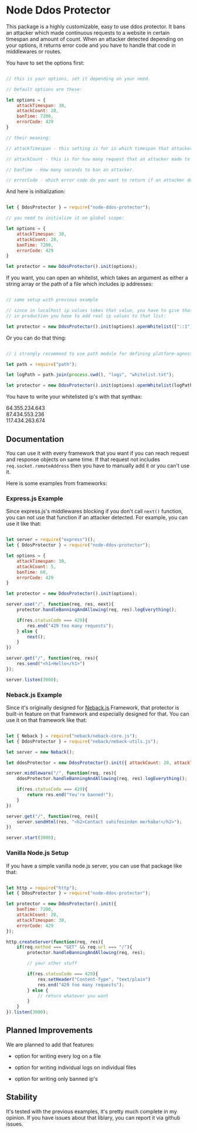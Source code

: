 # Node Ddos Protector

This package is a highly customizable, easy to use ddos protector. It bans an attacker which made continuous requests to a website in certain timespan and amount of count. When an attacker detected depending on your options, it returns error code and you have to handle that code in middlewares or routes.

You have to set the options first:

```javascript

// this is your options, set it depending on your need.

// Default options are these:

let options = {
    attackTimespan: 30, 
    attackCount: 20,
    banTime: 7200,
    errorCode: 429
}

// their meaning:

// attackTimespan - this setting is for in which timespan that attacker makes certain amount of request to ban him as seconds. 

// attackCount - this is for how many request that an attacker made to ban him.

// banTime - How many seconds to ban an attacker.

// errorCode - which error code do you want to return if an attacker detected.

```

And here is initialization:

```javascript

let { DdosProtector } = require("node-ddos-protector");

// you need to initialize it on global scope:

let options = {
    attackTimespan: 30, 
    attackCount: 20,
    banTime: 7200,
    errorCode: 429
}

let protector = new DdosProtector().init(options);

```

If you want, you can open an whitelist, which takes an argument as either a string array or the path of a file which includes ip addresses:

```javascript

// same setup with previous example

// since in localhost ip values takes that value, you have to give that value for being able to test it on localhost.
// in production you have to add real ip values to that list:

let protector = new DdosProtector().init(options).openWhitelist(["::1"]) 

```

Or you can do that thing:

```javascript

// i strongly recommend to use path module for defining platform-agnostic paths:

let path = require("path");

let logPath = path.join(process.cwd(), "logs", "whitelist.txt");

let protector = new DdosProtector().init(options).openWhitelist(logPath);

```

You have to write your whitelisted ip's with that synthax:

64.355.234.643      
87.434.553.236      
117.434.263.674      

## Documentation

You can use it with every framework that you want if you can reach request and response objects on same time. If that request not includes `req.socket.remoteAddress` then you have to manually add it or you can't use it.

Here is some examples from frameworks:

### Express.js Example

Since express.js's middlewares blocking if you don't call `next()` function, you can not use that function if an attacker detected. For example, you can use it like that:

```javascript

let server = require("express")();
let { DdosProtector } = require("node-ddos-protector");

let options = {
    attackTimespan: 30,
    attackCount: 5,
    banTime: 60,
    errorCode: 429
}

let protector = new DdosProtector().init(options);

server.use("/", function(req, res, next){
    protector.handleBanningAndAllowing(req, res).logEverything();

    if(res.statusCode === 429){
        res.end("429 too many requests");
    } else {
        next();
    }
})

server.get("/", function(req, res){
    res.send("<h1>Hello</h1>")
});

server.listen(3000);

```

### Neback.js Example

Since it's originally designed for <a href="https://www.npmjs.com/package/neback">Neback.js<a> Framework, that protector is built-in feature on that framework and especially designed for that. You can use it on that framework like that:

```javascript

let { Neback } = require("neback/neback-core.js");
let { DdosProtector } = require("neback/neback-utils.js");

let server = new Neback();

let ddosProtector = new DdosProtector().init({ attackCount: 20, attackTimespan: 30, banTime: 7200, errorCode: 429 });

server.middleware("/", function(req, res){
    ddosProtector.handleBanningAndAllowing(req, res).logEverything();

    if(res.statusCode === 429){
        return res.end("You're banned!");
    }
})

server.get("/", function(req, res){
    server.sendHtml(res, "<h2>Contact sahifesinden merhaba!</h2>");
})

server.start(3000);

```

### Vanilla Node.js Setup

If you have a simple vanilla node.js server, you can use that package like that:

```javascript

let http = require("http");
let { DdosProtector } = require("node-ddos-protector");

let protector = new DdosProtector().init({ 
    banTime: 7200, 
    attackCount: 20, 
    attackTimespan: 30, 
    errorCode: 429 
});

http.createServer(function(req, res){
    if(req.method === "GET" && req.url === "/"){
        protector.handleBanningAndAllowing(req, res);

        // your other stuff

        if(res.statusCode === 429){
            res.setHeader("Content-Type", "text/plain")
            res.end("429 too many requests");
        } else {
            // return whatever you want
        }
    }
}).listen(3000);

```

## Planned Improvements

We are planned to add that features:

* option for writing every log on a file

* option for writing individual logs on individual files

* option for writing only banned ip's

## Stability

It's tested with the previous examples, it's pretty much complete in my opinion. If you have issues about that liblary, you can report it via github issues.